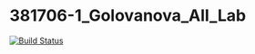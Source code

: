 # 381706-1_Golovanova_All_Lab
[![Build Status](https://travis-ci.org/Lena381706-1/381706-1_Golovanova_All_Lab.svg?branch=StackList)](https://travis-ci.org/Lena381706-1/381706-1_Golovanova_All_Lab)
